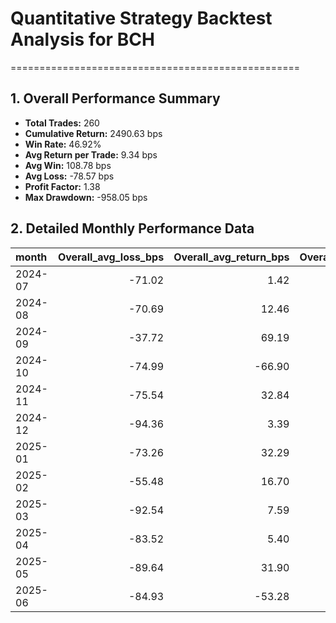 # Quantitative Strategy Backtest Analysis for BCH
==================================================

## 1. Overall Performance Summary

- **Total Trades:** 260
- **Cumulative Return:** 2490.63 bps
- **Win Rate:** 46.92%
- **Avg Return per Trade:** 9.34 bps
- **Avg Win:** 108.78 bps
- **Avg Loss:** -78.57 bps
- **Profit Factor:** 1.38
- **Max Drawdown:** -958.05 bps

## 2. Detailed Monthly Performance Data

| month   |   Overall_avg_loss_bps |   Overall_avg_return_bps |   Overall_avg_win_bps |   Overall_cumulative_return_bps |   Overall_max_drawdown_bps |   Overall_median_return_bps |   Overall_std_return_bps |   Overall_total_trades |   Overall_win_rate |   down_long_avg_loss_bps |   down_long_avg_return_bps |   down_long_avg_win_bps |   down_long_cumulative_return_bps |   down_long_max_drawdown_bps |   down_long_median_return_bps |   down_long_std_return_bps |   down_long_total_trades |   down_long_win_rate |   up_long_avg_loss_bps |   up_long_avg_return_bps |   up_long_avg_win_bps |   up_long_cumulative_return_bps |   up_long_max_drawdown_bps |   up_long_median_return_bps |   up_long_std_return_bps |   up_long_total_trades |   up_long_win_rate |
|:--------|-----------------------:|-------------------------:|----------------------:|--------------------------------:|---------------------------:|----------------------------:|-------------------------:|-----------------------:|-------------------:|-------------------------:|---------------------------:|------------------------:|----------------------------------:|-----------------------------:|------------------------------:|---------------------------:|-------------------------:|---------------------:|-----------------------:|-------------------------:|----------------------:|--------------------------------:|---------------------------:|----------------------------:|-------------------------:|-----------------------:|-------------------:|
| 2024-07 |                 -71.02 |                     1.42 |                 98.01 |                           13.94 |                    -432.72 |                      -35.47 |                    92.50 |                  14.00 |               0.43 |                   -50.71 |                      16.22 |                   99.89 |                            143.62 |                      -125.28 |                        -21.00 |                      85.85 |                     9.00 |                 0.44 |                -104.87 |                   -25.22 |                 94.25 |                         -127.85 |                    -197.62 |                      -91.50 |                    97.91 |                   5.00 |               0.40 |
| 2024-08 |                 -70.69 |                    12.46 |                 67.88 |                          368.95 |                    -333.65 |                       22.12 |                    86.05 |                  30.00 |               0.60 |                   -43.18 |                      29.39 |                   61.64 |                            386.59 |                       -93.25 |                         42.54 |                      57.63 |                    13.00 |                 0.69 |                 -84.44 |                    -0.49 |                 74.13 |                          -16.98 |                    -264.59 |                        0.19 |                   100.69 |                  17.00 |               0.53 |
| 2024-09 |                 -37.72 |                    69.19 |                176.11 |                          274.59 |                     -75.34 |                       -2.34 |                   159.11 |                   4.00 |               0.50 |                     0.00 |                      10.93 |                   10.93 |                             10.93 |                         0.00 |                         10.93 |                       0.00 |                     1.00 |                 1.00 |                 -37.72 |                    88.62 |                341.29 |                          263.37 |                     -75.34 |                      -15.62 |                   179.57 |                   3.00 |               0.33 |
| 2024-10 |                 -74.99 |                   -66.90 |                 30.14 |                         -837.79 |                    -739.09 |                      -64.99 |                    58.98 |                  13.00 |               0.08 |                   -56.98 |                     -56.98 |                    0.00 |                           -226.46 |                      -199.56 |                        -46.22 |                      48.79 |                     4.00 |                 0.00 |                 -84.00 |                   -71.32 |                 30.14 |                         -625.50 |                    -524.51 |                      -86.35 |                    62.48 |                   9.00 |               0.11 |
| 2024-11 |                 -75.54 |                    32.84 |                112.03 |                         1556.16 |                    -419.11 |                       42.87 |                   113.85 |                  45.00 |               0.58 |                   -58.27 |                      20.80 |                   91.08 |                            353.06 |                      -318.86 |                         42.87 |                      85.90 |                    17.00 |                 0.53 |                 -88.10 |                    40.15 |                123.13 |                         1162.06 |                    -256.55 |                       37.35 |                   127.31 |                  28.00 |               0.61 |
| 2024-12 |                 -94.36 |                     3.39 |                101.14 |                           84.89 |                    -684.79 |                       -6.75 |                   145.06 |                  36.00 |               0.50 |                  -112.82 |                      -3.98 |                   68.57 |                            -70.00 |                      -607.98 |                         18.36 |                     117.59 |                    15.00 |                 0.60 |                 -85.13 |                     8.66 |                133.70 |                          155.98 |                    -289.55 |                      -21.78 |                   161.64 |                  21.00 |               0.43 |
| 2025-01 |                 -73.26 |                    32.29 |                243.40 |                          282.32 |                    -248.90 |                      -17.65 |                   162.49 |                   9.00 |               0.33 |                   -88.91 |                      23.78 |                  192.82 |                            114.06 |                      -248.90 |                        -16.43 |                     146.78 |                     5.00 |                 0.40 |                 -57.62 |                    42.92 |                344.55 |                          166.36 |                    -172.25 |                      -21.64 |                   179.66 |                   4.00 |               0.25 |
| 2025-02 |                 -55.48 |                    16.70 |                115.13 |                          429.03 |                    -224.64 |                      -16.14 |                   103.34 |                  26.00 |               0.42 |                   -62.33 |                      37.34 |                  120.39 |                            411.30 |                      -260.33 |                         19.48 |                     112.42 |                    11.00 |                 0.55 |                 -52.05 |                     1.57 |                108.81 |                           17.03 |                    -273.74 |                      -26.43 |                    93.28 |                  15.00 |               0.33 |
| 2025-03 |                 -92.54 |                     7.59 |                136.33 |                          197.30 |                    -713.58 |                       -6.35 |                   173.33 |                  32.00 |               0.44 |                   -71.66 |                      -6.51 |                   74.93 |                            -62.32 |                      -207.96 |                         -1.49 |                      93.30 |                     9.00 |                 0.44 |                -100.57 |                    13.10 |                160.89 |                          261.25 |                    -624.18 |                      -13.86 |                   195.66 |                  23.00 |               0.43 |
| 2025-04 |                 -83.52 |                     5.40 |                116.55 |                          128.39 |                    -524.74 |                      -21.38 |                   116.23 |                  27.00 |               0.44 |                  -125.47 |                     -17.95 |                   89.57 |                           -111.34 |                      -203.60 |                        -10.44 |                     117.82 |                     6.00 |                 0.50 |                 -73.03 |                    12.07 |                125.54 |                          242.43 |                    -455.12 |                      -21.38 |                   114.91 |                  21.00 |               0.43 |
| 2025-05 |                 -89.64 |                    31.90 |                 99.43 |                          447.14 |                    -250.20 |                       33.27 |                   110.51 |                  14.00 |               0.64 |                   -34.93 |                      68.92 |                   89.68 |                            419.35 |                         0.00 |                         62.08 |                      65.88 |                     6.00 |                 0.83 |                -103.32 |                     4.14 |                111.61 |                           26.68 |                    -250.20 |                       -6.39 |                   127.74 |                   8.00 |               0.50 |
| 2025-06 |                 -84.93 |                   -53.28 |                 73.30 |                         -523.74 |                    -434.25 |                      -42.34 |                    85.58 |                  10.00 |               0.20 |                   -93.54 |                     -93.54 |                    0.00 |                            -93.54 |                         0.00 |                        -93.54 |                       0.00 |                     1.00 |                 0.00 |                 -83.70 |                   -48.81 |                 73.30 |                         -434.25 |                    -258.76 |                      -26.23 |                    89.10 |                   9.00 |               0.22 |